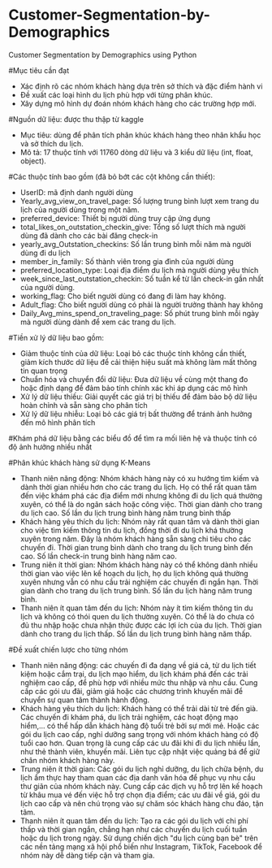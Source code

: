 # Customer-Segmentation-by-Demographics
Customer Segmentation by Demographics using Python

#Mục tiêu cần đạt
- Xác định rõ các nhóm khách hàng dựa trên sở thích và đặc điểm hành vi
- Đề xuất các loại hình du lịch phù hợp với từng phân khúc.
- Xây dựng mô hình dự đoán nhóm khách hàng cho các trường hợp mới.

#Nguồn dữ liệu: được thu thập từ kaggle 
- Mục tiêu: dùng để phân tích phân khúc khách hàng theo nhân khẩu học và sở thích du lịch.
- Mô tả: 17 thuộc tính với 11760 dòng dữ liệu và 3 kiểu dữ liệu (int, float, object).

#Các thuộc tính bao gồm (đã bỏ bớt các cột không cần thiết):

- UserID: mã định danh người dùng 
- Yearly_avg_view_on_travel_page: Số lượng trung bình lượt xem trang du lịch của người dùng trong một năm.
- preferred_device: Thiết bị người dùng truy cập ứng dụng
- total_likes_on_outstation_checkin_give: Tổng số lượt thích mà người dùng đã dành cho các bài đăng check-in 
- yearly_avg_Outstation_checkins: Số lần trung bình mỗi năm mà người dùng đi du lịch
- member_in_family: Số thành viên trong gia đình của người dùng
- preferred_location_type: Loại địa điểm du lịch mà người dùng yêu thích
- week_since_last_outstation_checkin: Số tuần kể từ lần check-in gần nhất của người dùng.
- working_flag: Cho biết người dùng có đang đi làm hay không.
- Adult_flag: Cho biết người dùng có phải là người trưởng thành hay không
- Daily_Avg_mins_spend_on_traveling_page: Số phút trung bình mỗi ngày mà người dùng dành để xem các trang du lịch.

#Tiền xử lý dữ liệu bao gồm: 

- Giảm thuộc tính của dữ liệu: Loại bỏ các thuộc tính không cần thiết, giảm kích thước dữ liệu để cải thiện hiệu suất mà không làm mất thông tin quan trọng
- Chuẩn hóa và chuyển đổi dữ liệu: Đưa dữ liệu về cùng một thang đo hoặc định dạng để đảm bảo tính chính xác khi áp dụng các mô hình
- Xử lý dữ liệu thiếu: Giải quyết các giá trị bị thiếu để đảm bảo bộ dữ liệu hoàn chỉnh và sẵn sàng cho phân tích
- Xử lý dữ liệu nhiễu: Loại bỏ các giá trị bất thường để tránh ảnh hưởng đến mô hình phân tích

#Khám phá dữ liệu bằng các biểu đồ để tìm ra mối liên hệ và thuộc tính có độ ảnh hưởng nhiều nhất

#Phân khúc khách hàng sử dụng K-Means

- Thanh niên năng động: Nhóm khách hàng này có xu hướng tìm kiếm và dành thời gian nhiều hơn cho các trang du lịch. Họ có thể rất quan tâm đến việc khám phá các địa điểm mới nhưng không đi du lịch quá thường xuyên, có thể là do ngân sách hoặc công việc. Thời gian dành cho trang du lịch cao. Số lần du lịch trung bình hàng năm trung bình thấp
- Khách hàng yêu thích du lịch: Nhóm này rất quan tâm và dành thời gian cho việc tìm kiếm thông tin du lịch, đồng thời đi du lịch khá thường xuyên trong năm. Đây là nhóm khách hàng sẵn sàng chi tiêu cho các chuyến đi. Thời gian trung bình dành cho trang du lịch trung bình đến cao. Số lần check-in trung bình hàng năm cao. 
- Trung niên ít thời gian: Nhóm khách hàng này có thể không dành nhiều thời gian vào việc lên kế hoạch du lịch, họ du lịch không quá thường xuyên nhưng vẫn có nhu cầu trải nghiệm các chuyến đi ngắn hạn. Thời gian dành cho trang du lịch trung bình. Số lần du lịch  hàng năm trung bình.
- Thanh niên ít quan tâm đến du lịch: Nhóm này ít tìm kiếm thông tin du lịch và không có thói quen du lịch thường xuyên. Có thể là do chưa có đủ thu nhập hoặc chưa nhận thức được các lợi ích của du lịch. Thời gian dành cho trang du lịch thấp. Số lần du lịch trung bình hàng năm thấp.

#Đề xuất chiến lược cho từng nhóm

- Thanh niên năng động:  các chuyến đi đa dạng về giá cả, từ du lịch tiết kiệm hoặc cắm trại, du lịch mạo hiểm, du lịch khám phá đến các trải nghiệm cao cấp, để phù hợp với nhiều mức thu nhập và nhu cầu. Cung cấp các gói ưu đãi, giảm giá hoặc các chương trình khuyến mãi để chuyển sự quan tâm thành hành động.
- Khách hàng yêu thích du lịch: Khách hàng có thể trải dài từ trẻ đến già. Các chuyến đi khám phá, du lịch trải nghiệm, các hoạt động mạo hiểm,... có thể hấp dẫn khách hàng độ tuổi trẻ bởi sự mới mẻ. Hoặc các gói du lịch cao cấp, nghỉ dưỡng sang trọng với nhóm khách hàng có độ tuổi cao hơn. Quan trọng là cung cấp các ưu đãi khi đi du lịch nhiều lần, như thẻ thành viên, khuyến mãi. Liên tục cập nhật việc quảng bá để giữ chân nhóm khách hàng này.
- Trung niên ít thời gian: Các gói du lịch nghỉ dưỡng, du lịch chữa bệnh, du lịch ẩm thực hay tham quan các địa danh văn hóa để phục vụ nhu cầu thư giãn của nhóm khách này. Cung cấp các dịch vụ hỗ trợ lên kế hoạch từ khâu mua vé đến việc hỗ trợ chọn địa điểm; các ưu đãi về giá, gói du lịch cao cấp và nên chú trọng vào sự chăm sóc khách hàng chu đáo, tận tâm.
- Thanh niên ít quan tâm đến du lịch: Tạo ra các gói du lịch với chi phí thấp và thời gian ngắn, chẳng hạn như các chuyến du lịch cuối tuần hoặc du lịch trong ngày. Sử dụng chiến dịch "du lịch cùng bạn bè" trên các nền tảng mạng xã hội phổ biến như Instagram, TikTok, Facebook để nhóm này dễ dàng tiếp cận và tham gia.




